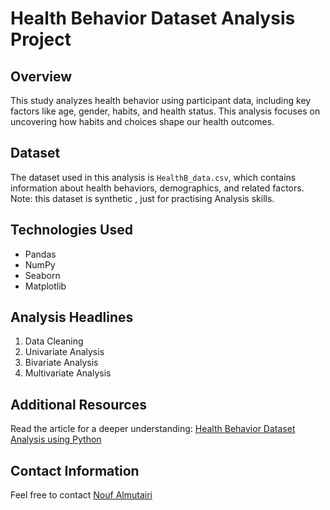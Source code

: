# Health Behavior Dataset Analysis Project

## Overview
This study analyzes health behavior using participant data, including key factors like age, gender, habits, and health status. This analysis focuses on uncovering how habits and choices shape our health outcomes.

## Dataset
The dataset used in this analysis is `HealthB_data.csv`, which contains information about health behaviors, demographics, and related factors.
Note: this dataset is synthetic , just for practising Analysis skills.

## Technologies Used
- Pandas
- NumPy
- Seaborn
- Matplotlib

## Analysis Headlines
1. Data Cleaning
2. Univariate Analysis
3. Bivariate Analysis
4. Multivariate Analysis

## Additional Resources
Read the article for a deeper understanding: [Health Behavior Dataset Analysis using Python](https://www.linkedin.com/pulse/health-behavior-dataset-analysis-using-python-nouf-almutairi-p1moe/)

## Contact Information
Feel free to contact [Nouf Almutairi](https://www.linkedin.com/in/nouf-almutairi-5671132a2/)
